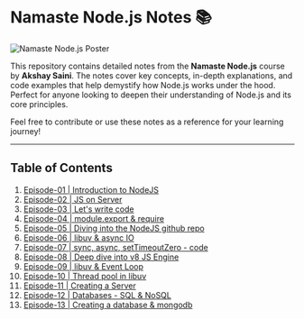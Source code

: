 # Namaste Node.js Notes 📚

![Namaste Node.js Poster](https://do6gp1uxl3luu.cloudfront.net/banner+and+logos/namaste-node.webp)

This repository contains detailed notes from the **Namaste Node.js** course by **Akshay Saini**. The notes cover key concepts, in-depth explanations, and code examples that help demystify how Node.js works under the hood. Perfect for anyone looking to deepen their understanding of Node.js and its core principles.

Feel free to contribute or use these notes as a reference for your learning journey!

---

## Table of Contents

1. [Episode-01 | Introduction to NodeJS](https://github.com/Er-Mithleshsharma/Namaste-Nodejs-Notes/tree/main/Episode-01%20%20Introduction%20to%20NodeJS)
2. [Episode-02 | JS on Server](#episode-02--js-on-server)
3. [Episode-03 | Let's write code](#episode-03--lets-write-code)
4. [Episode-04 | module.export & require](#episode-04--moduleexport--require)
5. [Episode-05 | Diving into the NodeJS github repo](#episode-05--diving-into-the-nodejs-github-repo)
6. [Episode-06 | libuv & async IO](#episode-06--libuv--async-io)
7. [Episode-07 | sync, async, setTimeoutZero - code](#episode-07--sync-async-settimeoutzero---code)
8. [Episode-08 | Deep dive into v8 JS Engine](#episode-08--deep-dive-into-v8-js-engine)
9. [Episode-09 | libuv & Event Loop](#episode-09--libuv--event-loop)
10. [Episode-10 | Thread pool in libuv](#episode-10--thread-pool-in-libuv)
11. [Episode-11 | Creating a Server](#episode-11--creating-a-server)
12. [Episode-12 | Databases - SQL & NoSQL](#episode-12--databases---sql--nosql)
13. [Episode-13 | Creating a database & mongodb](#episode-13--creating-a-database--mongodb)
